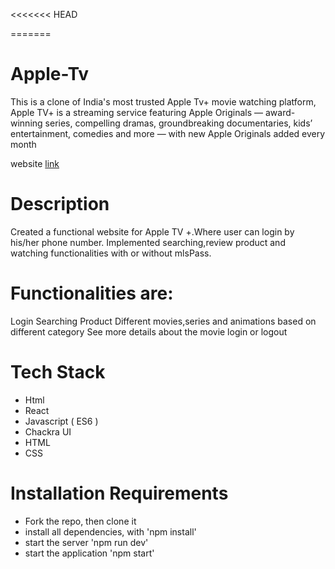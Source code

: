 <<<<<<< HEAD

=======
# Apple-Tv

This is a clone of India's most trusted Apple Tv+ movie watching platform,
Apple TV+ is a streaming service featuring Apple Originals — award-winning series, compelling dramas, groundbreaking documentaries, kids’ entertainment, comedies and more — with new Apple Originals added every month

 website [link](https://apple-6brpnwea5-sahil-nishads-projects.vercel.app/)

# Description
Created a functional website for Apple TV +.Where user can login by his/her phone number. Implemented searching,review product and watching functionalities with or without mlsPass.

# Functionalities are:
Login
Searching Product
Different movies,series and animations based on different category
See more details about the movie
login or logout 

# Tech Stack
* Html 
* React
* Javascript ( ES6 )
* Chackra UI
* HTML
* CSS

# Installation Requirements
* Fork the repo, then clone it
* install all dependencies, with 'npm install'
* start the server 'npm run dev'
* start the application 'npm start'
